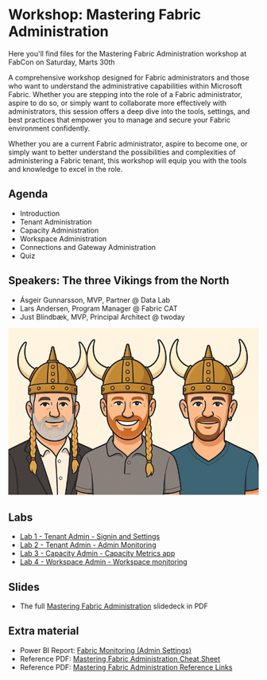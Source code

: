 # Workshop: Mastering Fabric Administration

Here you'll find files for the Mastering Fabric Administration workshop at FabCon on Saturday, Marts 30th

A comprehensive workshop designed for Fabric administrators and those who want to understand the administrative capabilities within Microsoft Fabric. Whether you are stepping into the role of a Fabric administrator, aspire to do so, or simply want to collaborate more effectively with administrators, this session offers a deep dive into the tools, settings, and best practices that empower you to manage and secure your Fabric environment confidently.

Whether you are a current Fabric administrator, aspire to become one, or simply want to better understand the possibilities and complexities of administering a Fabric tenant, this workshop will equip you with the tools and knowledge to excel in the role.

## Agenda

- Introduction
- Tenant Administration
- Capacity Administration
- Workspace Administration
- Connections and Gateway Administration
- Quiz

## Speakers: The three Vikings from the North

- Ásgeir Gunnarsson​, MVP, Partner @ Data Lab
- Lars Andersen​, Program Manager @ Fabric CAT
- Just Blindbæk​, MVP, Principal Architect @ twoday

![Speaker](/Extra/speakers.png)

## Labs

- [Lab 1 - Tenant Admin - Signin and Settings](Labs/Lab%201%20-%20Tenant%20Admin%20-%20Signin%20and%20Settings.pdf)
- [Lab 2 - Tenant Admin - Admin Monitoring](Labs/Lab%202%20-%20Tenant%20Admin%20-%20Admin%20Monitoring.pdf)
- [Lab 3 - Capacity Admin - Capacity Metrics app](Labs/Lab%203%20-%20Capacity%20Admin%20-%20Capacity%20Metrics%20app.pdf)
- [Lab 4 - Workspace Admin - Workspace monitoring](Labs/Lab%204%20-%20Workspace%20Admin%20-%20Workspace%20monitoring%20.pdf)

## Slides

- The full [Mastering Fabric Administration​](Slides/Mastering%20Fabric%20Administration.pdf) slidedeck in PDF

## Extra material

- Power BI Report: [Fabric Monitoring (Admin Settings)](/Extra/Fabric%20Monitoring%20(Admin%20Settings).pbix)
- Reference PDF: [Mastering Fabric Administration Cheat Sheet](/Extra/Mastering%20Fabric%20Administration%20Cheat%20Sheet.pdf)
- Reference PDF: [Mastering Fabric Administration Reference Links](/Extra/Mastering%20Fabric%20Administration%20Reference%20Links.pdf)
